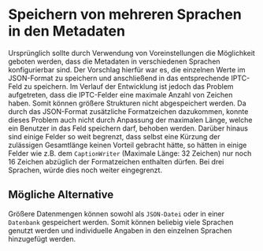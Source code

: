 # Speichern von mehreren Sprachen in den Metadaten

Ursprünglich sollte durch Verwendung von Voreinstellungen die Möglichkeit geboten werden, dass die Metadaten in verschiedenen Sprachen konfigurierbar sind. Der Vorschlag hierfür war es, die einzelnen Werte im JSON-Format zu speichern und anschließend in das entsprechende IPTC-Feld zu speichern. Im Verlauf der Entwicklung ist jedoch das Problem aufgetreten, dass die IPTC-Felder eine maximale Anzahl von Zeichen haben. Somit können größere Strukturen nicht abgespeichert werden. Da durch das JSON-Format zusätzliche Formatzeichen dazukommen, konnte dieses Problem auch nicht durch Anpassung der maximalen Länge, welche ein Benutzer in das Feld speichern darf, behoben werden. Darüber hinaus sind einige Felder so weit begrenzt, dass selbst eine Kürzung der zulässigen Gesamtlänge keinen Vorteil gebracht hätte, so hätten in einige Felder wie z.B. dem `CaptionWriter` (Maximale Länge: 32 Zeichen) nur noch 16 Zeichen abzüglich der Formatzeichen enthalten dürfen. Bei drei Sprachen, würde dies noch weiter eingegrenzt.

## Mögliche Alternative
Größere Datenmengen können sowohl als `JSON-Datei` oder in einer `Datenbank` gespeichert werden. Somit können beliebig viele Sprachen genutzt werden und individuelle Angaben in den einzelnen Sprachen hinzugefügt werden.